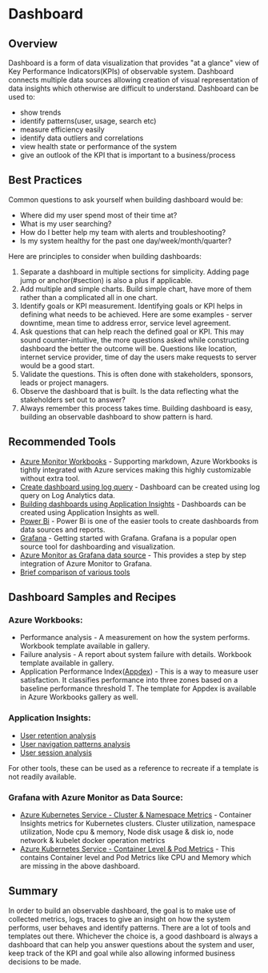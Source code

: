 # Dashboard

## Overview

Dashboard is a form of data visualization that provides "at a glance" view of Key Performance Indicators(KPIs) of observable system. Dashboard connects multiple data sources allowing creation of visual representation of data insights which otherwise are difficult to understand. Dashboard can be used to:

- show trends
- identify patterns(user, usage, search etc)
- measure efficiency easily
- identify data outliers and correlations
- view health state or performance of the system
- give an outlook of the KPI that is important to a business/process

## Best Practices

Common questions to ask yourself when building dashboard would be:

- Where did my user spend most of their time at?
- What is my user searching?
- How do I better help my team with alerts and troubleshooting?
- Is my system healthy for the past one day/week/month/quarter?

Here are principles to consider when building dashboards:

1. Separate a dashboard in multiple sections for simplicity. Adding page jump or anchor(#section) is also a plus if applicable.
2. Add multiple and simple charts. Build simple chart, have more of them rather than a complicated all in one chart.
3. Identify goals or KPI measurement. Identifying goals or KPI helps in defining what needs to be achieved. Here are some examples - server downtime, mean time to address error, service level agreement.
4. Ask questions that can help reach the defined goal or KPI. This may sound counter-intuitive, the more questions asked while constructing dashboard the better the outcome will be. Questions like location, internet service provider, time of day the users make requests to server would be a good start.
5. Validate the questions. This is often done with stakeholders, sponsors, leads or project managers.
6. Observe the dashboard that is built. Is the data reflecting what the stakeholders set out to answer?
7. Always remember this process takes time. Building dashboard is easy, building an observable dashboard to show pattern is hard.

## Recommended Tools

- [Azure Monitor Workbooks](https://docs.microsoft.com/en-us/azure/azure-monitor/platform/workbooks-overview) - Supporting markdown, Azure Workbooks is tightly integrated with Azure services making this highly customizable without extra tool.
- [Create dashboard using log query](https://docs.microsoft.com/en-us/azure/azure-monitor/learn/tutorial-logs-dashboards) - Dashboard can be created using log query on Log Analytics data.
- [Building dashboards using Application Insights](https://docs.microsoft.com/en-us/azure/azure-monitor/learn/tutorial-app-dashboards) - Dashboards can be created using Application Insights as well.
- [Power Bi](https://docs.microsoft.com/en-us/power-bi/create-reports/service-dashboard-create) - Power Bi is one of the easier tools to create dashboards from data sources and reports.
- [Grafana](https://grafana.com/tutorials/) - Getting started with Grafana. Grafana is a popular open source tool for dashboarding and visualization.
- [Azure Monitor as Grafana data source](https://grafana.com/grafana/plugins/grafana-azure-monitor-datasource) - This provides a step by step integration of Azure Monitor to Grafana.
- [Brief comparison of various tools](https://docs.microsoft.com/en-us/azure/azure-monitor/visualizations)

## Dashboard Samples and Recipes

### Azure Workbooks:

- Performance analysis - A measurement on how the system performs. Workbook template available in gallery.
- Failure analysis - A report about system failure with details. Workbook template available in gallery.
- Application Performance Index([Appdex](https://en.wikipedia.org/wiki/Apdex)) - This is a way to measure user satisfaction. It classifies performance into three zones based on a baseline performance threshold T. The template for Appdex is available in Azure Workbooks gallery as well.

### Application Insights:

- [User retention analysis](https://docs.microsoft.com/en-us/azure/azure-monitor/app/usage-retention)
- [User navigation patterns analysis](https://docs.microsoft.com/en-us/azure/azure-monitor/app/usage-flows)
- [User session analysis](https://docs.microsoft.com/en-us/azure/azure-monitor/learn/tutorial-users)

For other tools, these can be used as a reference to recreate if a template is not readily available.

### Grafana with Azure Monitor as Data Source:

- [Azure Kubernetes Service - Cluster & Namespace Metrics](https://grafana.com/grafana/dashboards/10956) - Container Insights metrics for Kubernetes clusters. Cluster utilization, namespace utilization, Node cpu & memory, Node disk usage & disk io, node network & kubelet docker operation metrics
- [Azure Kubernetes Service - Container Level & Pod Metrics](https://grafana.com/grafana/dashboards/14891) - This contains Container level and Pod Metrics like CPU and Memory which are missing in the above dashboard.

## Summary

In order to build an observable dashboard, the goal is to make use of collected metrics, logs, traces to give an insight on how the system performs, user behaves and identify patterns. There are a lot of tools and templates out there. Whichever the choice is, a good dashboard is always a dashboard that can help you answer questions about the system and user, keep track of the KPI and goal while also allowing informed business decisions to be made.
